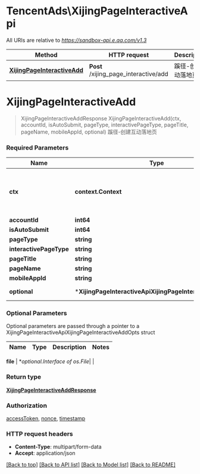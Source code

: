 # TencentAds\XijingPageInteractiveApi

All URIs are relative to *https://sandbox-api.e.qq.com/v1.3*

Method | HTTP request | Description
------------- | ------------- | -------------
[**XijingPageInteractiveAdd**](XijingPageInteractiveApi.md#XijingPageInteractiveAdd) | **Post** /xijing_page_interactive/add | 蹊径-创建互动落地页


# **XijingPageInteractiveAdd**
> XijingPageInteractiveAddResponse XijingPageInteractiveAdd(ctx, accountId, isAutoSubmit, pageType, interactivePageType, pageTitle, pageName, mobileAppId, optional)
蹊径-创建互动落地页

### Required Parameters

Name | Type | Description  | Notes
------------- | ------------- | ------------- | -------------
 **ctx** | **context.Context** | context for authentication, logging, cancellation, deadlines, tracing, etc.
  **accountId** | **int64**|  | 
  **isAutoSubmit** | **int64**|  | 
  **pageType** | **string**|  | 
  **interactivePageType** | **string**|  | 
  **pageTitle** | **string**|  | 
  **pageName** | **string**|  | 
  **mobileAppId** | **string**|  | 
 **optional** | ***XijingPageInteractiveApiXijingPageInteractiveAddOpts** | optional parameters | nil if no parameters

### Optional Parameters
Optional parameters are passed through a pointer to a XijingPageInteractiveApiXijingPageInteractiveAddOpts struct

Name | Type | Description  | Notes
------------- | ------------- | ------------- | -------------







 **file** | **optional.Interface of *os.File**|  | 

### Return type

[**XijingPageInteractiveAddResponse**](XijingPageInteractiveAddResponse.md)

### Authorization

[accessToken](../README.md#accessToken), [nonce](../README.md#nonce), [timestamp](../README.md#timestamp)

### HTTP request headers

 - **Content-Type**: multipart/form-data
 - **Accept**: application/json

[[Back to top]](#) [[Back to API list]](../README.md#documentation-for-api-endpoints) [[Back to Model list]](../README.md#documentation-for-models) [[Back to README]](../README.md)

